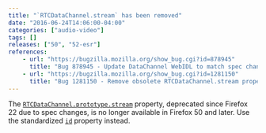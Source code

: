 ```yaml
---
title: "`RTCDataChannel.stream` has been removed"
date: "2016-06-24T14:06:00-04:00"
categories: ["audio-video"]
tags: []
releases: ["50", "52-esr"]
references:
    - url: "https://bugzilla.mozilla.org/show_bug.cgi?id=878945"
      title: "Bug 878945 - Update DataChannel WebIDL to match spec changes (renaming dictionary values)"
    - url: "https://bugzilla.mozilla.org/show_bug.cgi?id=1281150"
      title: "Bug 1281150 - Remove obsolete RTCDataChannel.stream property"
---
```

The [`RTCDataChannel.prototype.stream`](https://developer.mozilla.org/docs/Web/API/RTCDataChannel/stream) property, deprecated since Firefox 22 due to spec changes, is no longer available in Firefox 50 and later. Use the standardized [`id`](https://developer.mozilla.org/docs/Web/API/RTCDataChannel/id) property instead.
